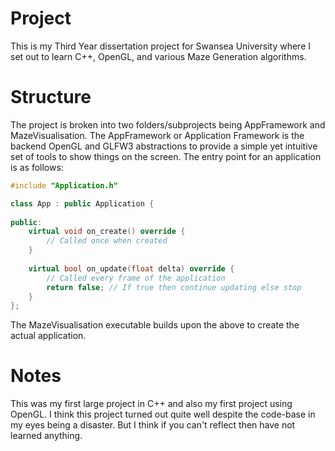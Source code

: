 # Project

This is my Third Year dissertation project for Swansea University where I set out to learn C++,
OpenGL, and various Maze Generation algorithms.

# Structure

The project is broken into two folders/subprojects being AppFramework and MazeVisualisation. The
AppFramework or Application Framework is the backend OpenGL and GLFW3 abstractions to provide a
simple yet intuitive set of tools to show things on the screen. The entry point for an application
is as follows:

```cpp
#include "Application.h"

class App : public Application {
    
public:
    virtual void on_create() override {
        // Called once when created
    }
    
    virtual bool on_update(float delta) override {
        // Called every frame of the application
        return false; // If true then continue updating else stop
    }
};
```

The MazeVisualisation executable builds upon the above to create the actual application.

# Notes

This was my first large project in C++ and also my first project using OpenGL. I think this project
turned out quite well despite the code-base in my eyes being a disaster. But I
think if you can't reflect then have not learned anything.